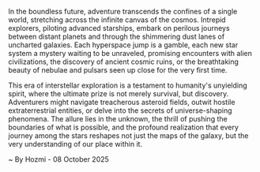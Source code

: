
In the boundless future, adventure transcends the confines of a single world, stretching across the infinite canvas of the cosmos. Intrepid explorers, piloting advanced starships, embark on perilous journeys between distant planets and through the shimmering dust lanes of uncharted galaxies. Each hyperspace jump is a gamble, each new star system a mystery waiting to be unraveled, promising encounters with alien civilizations, the discovery of ancient cosmic ruins, or the breathtaking beauty of nebulae and pulsars seen up close for the very first time.

This era of interstellar exploration is a testament to humanity's unyielding spirit, where the ultimate prize is not merely survival, but discovery. Adventurers might navigate treacherous asteroid fields, outwit hostile extraterrestrial entities, or delve into the secrets of universe-shaping phenomena. The allure lies in the unknown, the thrill of pushing the boundaries of what is possible, and the profound realization that every journey among the stars reshapes not just the maps of the galaxy, but the very understanding of our place within it.

~ By Hozmi - 08 October 2025
